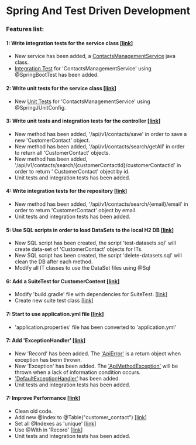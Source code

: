 # Spring And Test Driven Development

### Features list:

#### 1: Write integration tests for the service class [[link](https://github.com/meirlustig1983/spring-and-test-driven-development/pull/1)]

* New service has been added,
  a [ContactsManagementService](https://github.com/meirlustig1983/spring-and-test-driven-development/blob/main/src/main/java/com/ml/springandtestdrivendevelopment/services/ContactsManagementService.java)
  java class.
* [Integration Test](https://github.com/meirlustig1983/spring-and-test-driven-development/blob/main/src/test/java/com/ml/springandtestdrivendevelopment/services/ContactsManagementServiceTest.java)
  for 'ContactsManagementService' using @SpringBootTest has been added.

#### 2: Write unit tests for the service class [[link](https://github.com/meirlustig1983/spring-and-test-driven-development/pull/2)]

* New [Unit Tests](https://github.com/meirlustig1983/spring-and-test-driven-development/blob/main/src/test/java/com/ml/springandtestdrivendevelopment/services/ContactsManagementServiceUnitTest.java)
for 'ContactsManagementService' using @SpringJUnitConfig.

#### 3: Write unit tests and integration tests for the controller [[link](https://github.com/meirlustig1983/spring-and-test-driven-development/pull/4)]

* New method has been added, '/api/v1/contacts/save' in order to save a new 'CustomerContact' object.
* New method has been added, '/api/v1/contacts/search/getAll' in order to return all 'CustomerContact' objects.
* New method has been added, '/api/v1/contacts/search/{customerContactId}/customerContactId' in order to return '
  CustomerContact' object by id.
* Unit tests and integration tests has been added.

#### 4: Write integration tests for the repository [[link](https://github.com/meirlustig1983/spring-and-test-driven-development/pull/5)]

* New method has been added, '/api/v1/contacts/search/{email}/email' in order to return 'CustomerContact' object by
  email.
* Unit tests and integration tests has been added.

#### 5: Use SQL scripts in order to load DataSets to the local H2 DB [[link](https://github.com/meirlustig1983/spring-and-test-driven-development/pull/6)]

* New SQL script has been created, the script 'test-datasets.sql' will create data-set of 'CustomerContact' objects
  for ITs.
* New SQL script has been created, the script 'delete-datasets.sql' will clean the DB after each method.
* Modify all IT classes to use the DataSet files using @Sql

#### 6: Add a SuiteTest for CustomerContent [[link](https://github.com/meirlustig1983/spring-and-test-driven-development/pull/7)]

* Modify 'build.gradle' file with dependencies for
  SuiteTest. [[link](https://github.com/meirlustig1983/spring-and-test-driven-development/pull/7/files#diff-49a96e7eea8a94af862798a45174e6ac43eb4f8b4bd40759b5da63ba31ec3ef7R29)]
* Create new suite test
  class [[link](https://github.com/meirlustig1983/spring-and-test-driven-development/pull/7/files#diff-7b196dd5e5e6fa473e94bbe5d13833e3c06e700afd6f12927794c9da660b7122R1)]

#### 7: Start to use application.yml file [[link](https://github.com/meirlustig1983/spring-and-test-driven-development/pull/8)]

* 'application.properties' file has been converted to 'application.yml'

#### 7: Add 'ExceptionHandler' [[link](https://github.com/meirlustig1983/spring-and-test-driven-development/pull/9)]

* New 'Record' has been added. The ['ApiError'](https://github.com/meirlustig1983/spring-and-test-driven-development/pull/9/files#diff-f9e08e93418871579789755a3b47f9223e3e4090bda2306e37d223b688712270R1) is a return object when exception has benn thrown.
* New 'Exception' has been added. The ['ApiMethodException'](https://github.com/meirlustig1983/spring-and-test-driven-development/pull/9/files#diff-0c5da622f29bde94216012a0e1ab9669225620b52517f2594091ecc8eea71733R1) will be thrown when a lack of information condition occurs.
* ['DefaultExceptionHandler'](https://github.com/meirlustig1983/spring-and-test-driven-development/pull/9/files#diff-61376bb15e54d97ee062ac5aab7a266c70afe0f31448bf49596afa3dc13c7912R1) has been added.
* Unit tests and integration tests has been added.

#### 7: Improve Performance [[link](https://github.com/meirlustig1983/spring-and-test-driven-development/pull/10)]

* Clean old code.
* Add new @Index to @Table("customer_contact") [[link](https://github.com/meirlustig1983/spring-and-test-driven-development/pull/11/files#diff-98c07a35ad1972afa552c71a64bb3b60d1ef733cf9951396d30fce543880c4cbR15)]
* Set all @Indexes as 'unique' [[link](https://github.com/meirlustig1983/spring-and-test-driven-development/pull/11/files#diff-98c07a35ad1972afa552c71a64bb3b60d1ef733cf9951396d30fce543880c4cbR15)]
* Use @With in 'Record' [[link](https://github.com/meirlustig1983/spring-and-test-driven-development/pull/11/files#diff-57329cf1fd7e1fe6c7cc9f16ee9e198e872f8ae04256176f4b8f1bddc228674fR9)]
* Unit tests and integration tests has been added.